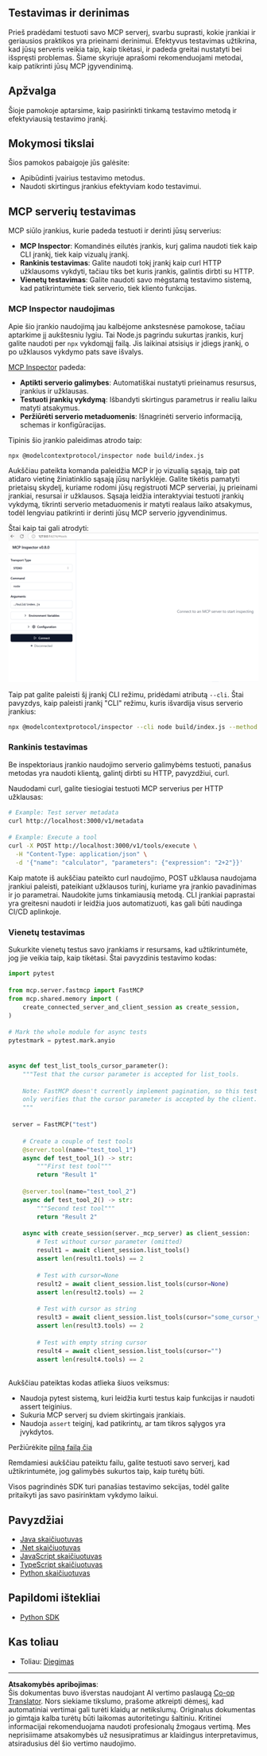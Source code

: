 <!--
CO_OP_TRANSLATOR_METADATA:
{
  "original_hash": "4e34e34e84f013e73c7eaa6d09884756",
  "translation_date": "2025-08-26T16:48:23+00:00",
  "source_file": "03-GettingStarted/08-testing/README.md",
  "language_code": "lt"
}
-->
## Testavimas ir derinimas

Prieš pradėdami testuoti savo MCP serverį, svarbu suprasti, kokie įrankiai ir geriausios praktikos yra prieinami derinimui. Efektyvus testavimas užtikrina, kad jūsų serveris veikia taip, kaip tikėtasi, ir padeda greitai nustatyti bei išspręsti problemas. Šiame skyriuje aprašomi rekomenduojami metodai, kaip patikrinti jūsų MCP įgyvendinimą.

## Apžvalga

Šioje pamokoje aptarsime, kaip pasirinkti tinkamą testavimo metodą ir efektyviausią testavimo įrankį.

## Mokymosi tikslai

Šios pamokos pabaigoje jūs galėsite:

- Apibūdinti įvairius testavimo metodus.
- Naudoti skirtingus įrankius efektyviam kodo testavimui.

## MCP serverių testavimas

MCP siūlo įrankius, kurie padeda testuoti ir derinti jūsų serverius:

- **MCP Inspector**: Komandinės eilutės įrankis, kurį galima naudoti tiek kaip CLI įrankį, tiek kaip vizualų įrankį.
- **Rankinis testavimas**: Galite naudoti tokį įrankį kaip curl HTTP užklausoms vykdyti, tačiau tiks bet kuris įrankis, galintis dirbti su HTTP.
- **Vienetų testavimas**: Galite naudoti savo mėgstamą testavimo sistemą, kad patikrintumėte tiek serverio, tiek kliento funkcijas.

### MCP Inspector naudojimas

Apie šio įrankio naudojimą jau kalbėjome ankstesnėse pamokose, tačiau aptarkime jį aukštesniu lygiu. Tai Node.js pagrindu sukurtas įrankis, kurį galite naudoti per `npx` vykdomąjį failą. Jis laikinai atsisiųs ir įdiegs įrankį, o po užklausos vykdymo pats save išvalys.

[MCP Inspector](https://github.com/modelcontextprotocol/inspector) padeda:

- **Aptikti serverio galimybes**: Automatiškai nustatyti prieinamus resursus, įrankius ir užklausas.
- **Testuoti įrankių vykdymą**: Išbandyti skirtingus parametrus ir realiu laiku matyti atsakymus.
- **Peržiūrėti serverio metaduomenis**: Išnagrinėti serverio informaciją, schemas ir konfigūracijas.

Tipinis šio įrankio paleidimas atrodo taip:

```bash
npx @modelcontextprotocol/inspector node build/index.js
```

Aukščiau pateikta komanda paleidžia MCP ir jo vizualią sąsają, taip pat atidaro vietinę žiniatinklio sąsają jūsų naršyklėje. Galite tikėtis pamatyti prietaisų skydelį, kuriame rodomi jūsų registruoti MCP serveriai, jų prieinami įrankiai, resursai ir užklausos. Sąsaja leidžia interaktyviai testuoti įrankių vykdymą, tikrinti serverio metaduomenis ir matyti realaus laiko atsakymus, todėl lengviau patikrinti ir derinti jūsų MCP serverio įgyvendinimus.

Štai kaip tai gali atrodyti: ![Inspector](../../../../translated_images/connect.141db0b2bd05f096fb1dd91273771fd8b2469d6507656c3b0c9df4b3c5473929.lt.png)

Taip pat galite paleisti šį įrankį CLI režimu, pridėdami atributą `--cli`. Štai pavyzdys, kaip paleisti įrankį "CLI" režimu, kuris išvardija visus serverio įrankius:

```sh
npx @modelcontextprotocol/inspector --cli node build/index.js --method tools/list
```

### Rankinis testavimas

Be inspektoriaus įrankio naudojimo serverio galimybėms testuoti, panašus metodas yra naudoti klientą, galintį dirbti su HTTP, pavyzdžiui, curl.

Naudodami curl, galite tiesiogiai testuoti MCP serverius per HTTP užklausas:

```bash
# Example: Test server metadata
curl http://localhost:3000/v1/metadata

# Example: Execute a tool
curl -X POST http://localhost:3000/v1/tools/execute \
  -H "Content-Type: application/json" \
  -d '{"name": "calculator", "parameters": {"expression": "2+2"}}'
```

Kaip matote iš aukščiau pateikto curl naudojimo, POST užklausa naudojama įrankiui paleisti, pateikiant užklausos turinį, kuriame yra įrankio pavadinimas ir jo parametrai. Naudokite jums tinkamiausią metodą. CLI įrankiai paprastai yra greitesni naudoti ir leidžia juos automatizuoti, kas gali būti naudinga CI/CD aplinkoje.

### Vienetų testavimas

Sukurkite vienetų testus savo įrankiams ir resursams, kad užtikrintumėte, jog jie veikia taip, kaip tikėtasi. Štai pavyzdinis testavimo kodas:

```python
import pytest

from mcp.server.fastmcp import FastMCP
from mcp.shared.memory import (
    create_connected_server_and_client_session as create_session,
)

# Mark the whole module for async tests
pytestmark = pytest.mark.anyio


async def test_list_tools_cursor_parameter():
    """Test that the cursor parameter is accepted for list_tools.

    Note: FastMCP doesn't currently implement pagination, so this test
    only verifies that the cursor parameter is accepted by the client.
    """

 server = FastMCP("test")

    # Create a couple of test tools
    @server.tool(name="test_tool_1")
    async def test_tool_1() -> str:
        """First test tool"""
        return "Result 1"

    @server.tool(name="test_tool_2")
    async def test_tool_2() -> str:
        """Second test tool"""
        return "Result 2"

    async with create_session(server._mcp_server) as client_session:
        # Test without cursor parameter (omitted)
        result1 = await client_session.list_tools()
        assert len(result1.tools) == 2

        # Test with cursor=None
        result2 = await client_session.list_tools(cursor=None)
        assert len(result2.tools) == 2

        # Test with cursor as string
        result3 = await client_session.list_tools(cursor="some_cursor_value")
        assert len(result3.tools) == 2

        # Test with empty string cursor
        result4 = await client_session.list_tools(cursor="")
        assert len(result4.tools) == 2
    
```

Aukščiau pateiktas kodas atlieka šiuos veiksmus:

- Naudoja pytest sistemą, kuri leidžia kurti testus kaip funkcijas ir naudoti assert teiginius.
- Sukuria MCP serverį su dviem skirtingais įrankiais.
- Naudoja `assert` teiginį, kad patikrintų, ar tam tikros sąlygos yra įvykdytos.

Peržiūrėkite [pilną failą čia](https://github.com/modelcontextprotocol/python-sdk/blob/main/tests/client/test_list_methods_cursor.py)

Remdamiesi aukščiau pateiktu failu, galite testuoti savo serverį, kad užtikrintumėte, jog galimybės sukurtos taip, kaip turėtų būti.

Visos pagrindinės SDK turi panašias testavimo sekcijas, todėl galite pritaikyti jas savo pasirinktam vykdymo laikui.

## Pavyzdžiai

- [Java skaičiuotuvas](../samples/java/calculator/README.md)
- [.Net skaičiuotuvas](../../../../03-GettingStarted/samples/csharp)
- [JavaScript skaičiuotuvas](../samples/javascript/README.md)
- [TypeScript skaičiuotuvas](../samples/typescript/README.md)
- [Python skaičiuotuvas](../../../../03-GettingStarted/samples/python)

## Papildomi ištekliai

- [Python SDK](https://github.com/modelcontextprotocol/python-sdk)

## Kas toliau

- Toliau: [Diegimas](../09-deployment/README.md)

---

**Atsakomybės apribojimas**:  
Šis dokumentas buvo išverstas naudojant AI vertimo paslaugą [Co-op Translator](https://github.com/Azure/co-op-translator). Nors siekiame tikslumo, prašome atkreipti dėmesį, kad automatiniai vertimai gali turėti klaidų ar netikslumų. Originalus dokumentas jo gimtąja kalba turėtų būti laikomas autoritetingu šaltiniu. Kritinei informacijai rekomenduojama naudoti profesionalų žmogaus vertimą. Mes neprisiimame atsakomybės už nesusipratimus ar klaidingus interpretavimus, atsiradusius dėl šio vertimo naudojimo.